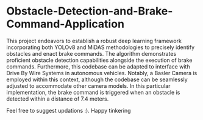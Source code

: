 # Obstacle-Detection-and-Brake-Command-Application
This project endeavors to establish a robust deep learning framework incorporating both YOLOv8 and MiDAS methodologies to precisely identify obstacles and enact brake commands. The algorithm demonstrates proficient obstacle detection capabilities alongside the execution of brake commands. Furthermore, this codebase can be adapted to interface with Drive By Wire Systems in autonomous vehicles. Notably, a Basler Camera is employed within this context, although the codebase can be seamlessly adjusted to accommodate other camera models. In this particular implementation, the brake command is triggered when an obstacle is detected within a distance of 7.4 meters.

Feel free to suggest updations :). Happy tinkering
